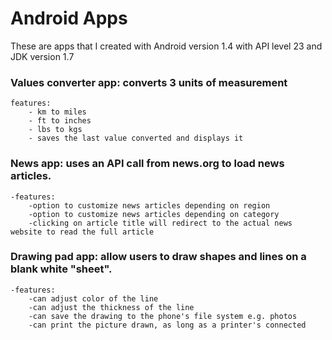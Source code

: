 # Android Apps

These are apps that I created with Android version 1.4 with API level 23 and JDK version 1.7

### Values converter app: converts 3 units of measurement
	features:
		- km to miles
		- ft to inches
		- lbs to kgs
		- saves the last value converted and displays it
		
### News app: uses an API call from news.org to load news articles. 
	-features:
		-option to customize news articles depending on region
		-option to customize news articles depending on category
		-clicking on article title will redirect to the actual news website to read the full article

### Drawing pad app: allow users to draw shapes and lines on a blank white "sheet".
	-features:
		-can adjust color of the line
		-can adjust the thickness of the line
		-can save the drawing to the phone's file system e.g. photos
		-can print the picture drawn, as long as a printer's connected